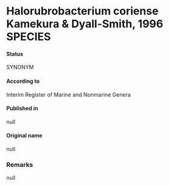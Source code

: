Halorubrobacterium coriense Kamekura & Dyall-Smith, 1996 SPECIES
=======

#### Status
SYNONYM

#### According to
Interim Register of Marine and Nonmarine Genera

#### Published in
null

#### Original name
null

### Remarks
null